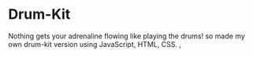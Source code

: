 # Drum-Kit
Nothing gets your adrenaline flowing like playing the drums! so made my own drum-kit version using JavaScript, HTML, CSS. , 
